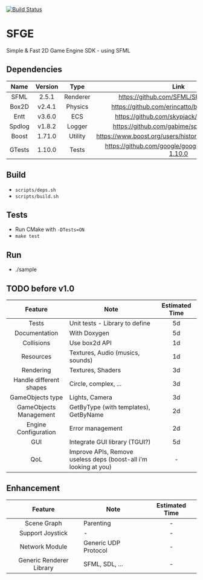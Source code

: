 [![Build Status](https://travis-ci.com/stephgalibert/sfge.svg?token=4xRtKLGfqqmAj18wsve3&branch=main)](https://travis-ci.com/stephgalibert/sfge)

# SFGE

Simple & Fast 2D Game Engine SDK - using SFML

## Dependencies

| Name   | Version | Type    | Link |
| :----: | :----: | :------: | :------------------------------------------------------: |
| SFML   | 2.5.1  | Renderer | https://github.com/SFML/SFML/tree/2.5.1                  |
| Box2D  | v2.4.1 | Physics  | https://github.com/erincatto/box2d/tree/v2.4.1           |
| Entt   | v3.6.0 | ECS      | https://github.com/skypjack/entt/tree/v3.6.0             |
| Spdlog | v1.8.2 | Logger   | https://github.com/gabime/spdlog/tree/v1.8.2             |
| Boost  | 1.71.0 | Utility  | https://www.boost.org/users/history/version_1_71_0.html  |
| GTests | 1.10.0 | Tests    | https://github.com/google/googletest/tree/release-1.10.0 | 
 
## Build

* `scripts/deps.sh`
* `scripts/build.sh`

## Tests

* Run CMake with `-DTests=ON`
* `make test`

## Run

* ./sample

## TODO before v1.0

| Feature | Note | Estimated Time |
| :-----: | ----- | :------------: |
| Tests   | Unit tests - Library to define | 5d
| Documentation | With Doxygen | 5d 
| Collisions | Use box2d API | 1d
| Resources | Textures, Audio (musics, sounds) | 1d
| Rendering | Textures, Shaders | 3d
| Handle different shapes | Circle, complex, ... | 3d
| GameObjects type | Lights, Camera | 3d
| GameObjects Management | GetByType (with templates), GetByName | 2d
| Engine Configuration | Error management | 2d
| GUI | Integrate GUI library (TGUI?) | 5d
| QoL | Improve APIs, Remove useless deps (boost-all i'm looking at you) | -

  
## Enhancement

| Feature                   | Note                 | Estimated Time |
| :-----------------------: | -------------------- | :------------: |
| Scene Graph               | Parenting            | -              |
| Support Joystick          | -                    | -              |
| Network Module            | Generic UDP Protocol | -              |
| Generic Renderer Library  | SFML, SDL, ...       | -              |
